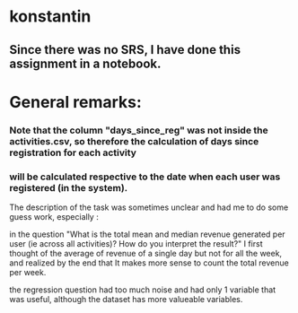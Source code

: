 # konstantin

## Since there was no SRS, I have done this assignment in a notebook. 

# General remarks:

### Note that the column "days_since_reg" was not inside the activities.csv, so therefore the calculation of days since registration for each activity
### will be calculated respective to the date when each user was registered (in the system).

The description of the task was sometimes unclear and had me to do some guess work, especially :

in the question "What is the total mean and median revenue generated per user (ie across all activities)? How do you interpret the result?"
I first thought of the average of revenue of a single day but not for all the week, and realized by the end that It makes more sense to count the total revenue per week. 

the regression question had too much noise and had only 1 variable that was useful, although the dataset has more valueable variables. 
